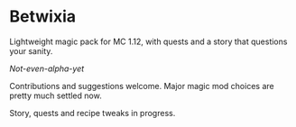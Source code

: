 # Betwixia
Lightweight magic pack for MC 1.12, with quests and a story that questions your sanity.

*Not-even-alpha-yet*

Contributions and suggestions welcome. Major magic mod choices are pretty much settled now.

Story, quests and recipe tweaks in progress.
